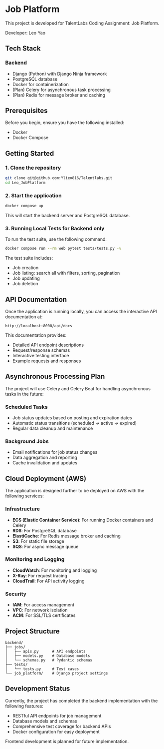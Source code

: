 # Job Platform

This project is developed for TalentLabs Coding Assignment: Job Platform.

Developer: Leo Yao

## Tech Stack

### Backend
- Django (Python) with Django Ninja framework
- PostgreSQL database
- Docker for containerization
- (Plan) Celery for asynchronous task processing
- (Plan) Redis for message broker and caching

## Prerequisites

Before you begin, ensure you have the following installed:
- Docker
- Docker Compose

## Getting Started

### 1. Clone the repository
```bash
git clone git@github.com:Ylieo816/Talentlabs.git
cd Leo_JobPlatform
```

### 2. Start the application
```bash
docker compose up
```
This will start the backend server and PostgreSQL database.

### 3. Running Local Tests for Backend only
To run the test suite, use the following command:
```bash
docker compose run --rm web pytest tests/tests.py -v
```

The test suite includes:
- Job creation
- Job listing: search all with filters, sorting, pagination
- Job updating
- Job deletion

## API Documentation

Once the application is running locally, you can access the interactive API documentation at:
```
http://localhost:8000/api/docs
```

This documentation provides:
- Detailed API endpoint descriptions
- Request/response schemas
- Interactive testing interface
- Example requests and responses

## Asynchronous Processing Plan

The project will use Celery and Celery Beat for handling asynchronous tasks in the future:

### Scheduled Tasks
- Job status updates based on posting and expiration dates
- Automatic status transitions (scheduled → active → expired)
- Regular data cleanup and maintenance

### Background Jobs
- Email notifications for job status changes
- Data aggregation and reporting
- Cache invalidation and updates

## Cloud Deployment (AWS)

The application is designed further to be deployed on AWS with the following services:

### Infrastructure
- **ECS (Elastic Container Service)**: For running Docker containers and Celery
- **RDS**: For PostgreSQL database
- **ElastiCache**: For Redis message broker and caching
- **S3**: For static file storage
- **SQS**: For async message queue

### Monitoring and Logging
- **CloudWatch**: For monitoring and logging
- **X-Ray**: For request tracing
- **CloudTrail**: For API activity logging

### Security
- **IAM**: For access management
- **VPC**: For network isolation
- **ACM**: For SSL/TLS certificates

## Project Structure

```
backend/
├── jobs/
│   ├── apis.py      # API endpoints
│   ├── models.py    # Database models
│   └── schemas.py   # Pydantic schemas
├── tests/
│   └── tests.py     # Test cases
└── job_platform/    # Django project settings
```

## Development Status

Currently, the project has completed the backend implementation with the following features:
- RESTful API endpoints for job management
- Database models and schemas
- Comprehensive test coverage for backend APIs
- Docker configuration for easy deployment


Frontend development is planned for future implementation.
